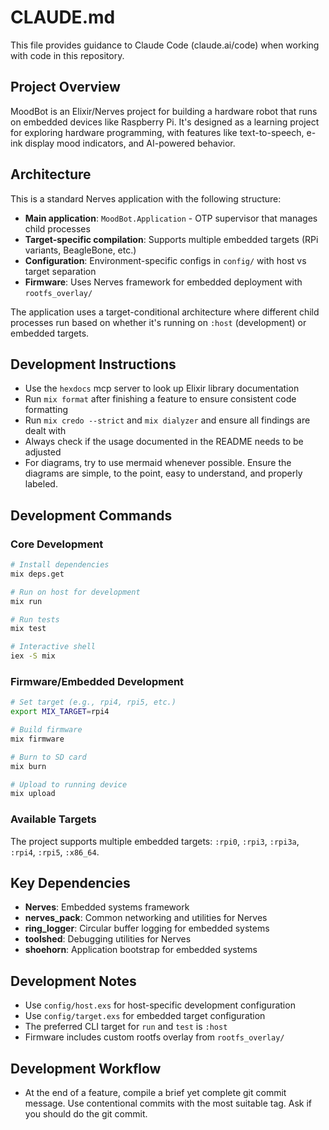 # CLAUDE.md

This file provides guidance to Claude Code (claude.ai/code) when working with code in this repository.

## Project Overview

MoodBot is an Elixir/Nerves project for building a hardware robot that runs on embedded devices like Raspberry Pi. It's designed as a learning project for exploring hardware programming, with features like text-to-speech, e-ink display mood indicators, and AI-powered behavior.

## Architecture

This is a standard Nerves application with the following structure:

- **Main application**: `MoodBot.Application` - OTP supervisor that manages child processes
- **Target-specific compilation**: Supports multiple embedded targets (RPi variants, BeagleBone, etc.)
- **Configuration**: Environment-specific configs in `config/` with host vs target separation
- **Firmware**: Uses Nerves framework for embedded deployment with `rootfs_overlay/`

The application uses a target-conditional architecture where different child processes run based on whether it's running on `:host` (development) or embedded targets.

## Development Instructions

- Use the `hexdocs` mcp server to look up Elixir library documentation
- Run `mix format` after finishing a feature to ensure consistent code formatting
- Run `mix credo --strict` and `mix dialyzer` and ensure all findings are dealt with
- Always check if the usage documented in the README needs to be adjusted
- For diagrams, try to use mermaid whenever possible. Ensure the diagrams are simple, to the point, easy to understand, and properly labeled.

## Development Commands

### Core Development

```bash
# Install dependencies
mix deps.get

# Run on host for development
mix run

# Run tests
mix test

# Interactive shell
iex -S mix
```

### Firmware/Embedded Development

```bash
# Set target (e.g., rpi4, rpi5, etc.)
export MIX_TARGET=rpi4

# Build firmware
mix firmware

# Burn to SD card
mix burn

# Upload to running device
mix upload
```

### Available Targets

The project supports multiple embedded targets: `:rpi0`, `:rpi3`, `:rpi3a`, `:rpi4`, `:rpi5`, `:x86_64`.

## Key Dependencies

- **Nerves**: Embedded systems framework
- **nerves_pack**: Common networking and utilities for Nerves
- **ring_logger**: Circular buffer logging for embedded systems
- **toolshed**: Debugging utilities for Nerves
- **shoehorn**: Application bootstrap for embedded systems

## Development Notes

- Use `config/host.exs` for host-specific development configuration
- Use `config/target.exs` for embedded target configuration
- The preferred CLI target for `run` and `test` is `:host`
- Firmware includes custom rootfs overlay from `rootfs_overlay/`

## Development Workflow

- At the end of a feature, compile a brief yet complete git commit message. Use contentional commits with the most suitable tag. Ask if you should do the git commit.
